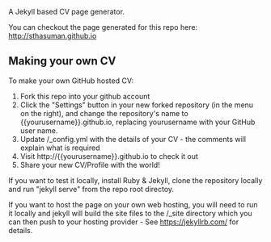 A Jekyll based CV page generator.

You can checkout the page generated for this repo here: http://sthasuman.github.io

## Making your own CV

To make your own GitHub hosted CV:

1. Fork this repo into your github account 
2. Click the "Settings" button in your new forked repository (in the menu on the right), and change the repository's name to {{yourusername}}.github.io, replacing yourusername with your GitHub user name.
3. Update /_config.yml with the details of your CV - the comments will explain what is required
4. Visit http://{{yourusername}}.github.io to check it out
5. Share your new CV/Profile with the world!


If you want to test it locally, install Ruby & Jekyll, clone the repository locally and run "jekyll serve" from the repo root directoy.

If you want to host the page on your own web hosting, you will need to run it locally and jekyll will build the site files to the /_site directory which you can then push to your hosting provider - See https://jekyllrb.com/ for details.


